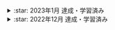 <details><summary>:star: 2023年1月 達成・学習済み</summary>

・Railsチュートリアル　7章
  
・LPIC 問題集　３周

・数字タイピング　151( C+ )　→ 163( B- ) 自己ベスト
  
・Qiita　１記事
</details>


<details><summary>:star: 2022年12月 達成・学習済み</summary>

・Progate → HTML & CSS, Ruby, Git, Sass, Command Line, javaScript, Ruby on Rails5, SQL, JQuery
<br><br>
・タイピング → 日本語入力**Good!**(スコア283), 数字入力**C**(スコア134) 
<br><br>
・ショートカットキー → VSCode(編集・移動・コメント・表示・選択・検索・置換・UI操作・基本操作・エディタ)
<br><br>
・Railsチュートリアル　1章〜4章
<br><br>
・Qiita １１記事  
<br><br>
・Udemy → 

【基礎からわかる！】Webアプリケーションの仕組み https://www.udemy.com/certificate/UC-f334f78e-e805-48fc-8aff-949da2e47648/

CSSを効率的に書く！フロントエンドエンジニアのための「Sass」講座 基礎から実践まで https://www.udemy.com/certificate/UC-d41a06c0-ad28-486e-bcc6-0047a493e8cb/
  
【5日でできる】はじめてのLinus入門(LPIC Level1対応) https://www.udemy.com/certificate/UC-6dee76c2-af02-4ad7-83f5-d4d6c8540486/
<br><br>
・サイト模写　→ コーディング一覧ページ作成　＆　模写コーディング【入門編】①、②、③【初級編】①

</details>
